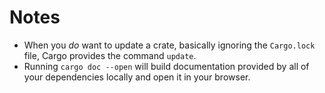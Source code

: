 # Notes
- When you *do* want to update a crate, basically ignoring the `Cargo.lock` file, Cargo provides the command `update`.
- Running `cargo doc --open` will build documentation provided by all of your dependencies locally and open it in your browser.
